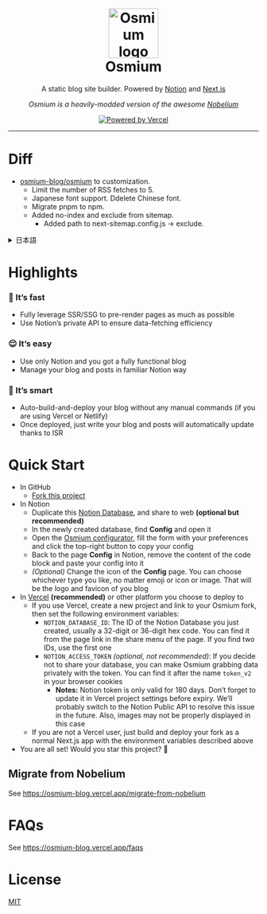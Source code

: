 <div align="center">
  <h1>
    <img src="./.github/logo.svg" alt="Osmium logo" width="100" height="100">
    <div>Osmium</div>
  </h1>
  <p>A static blog site builder. Powered by <a href="https://notion.so/">Notion</a> and <a href="https://nextjs.org/">Next.js</a></p>
  <p><em>Osmium is a heavily-modded version of the awesome <a href="https://github.com/craigary/nobelium">Nobelium</a></em></p>
  <p>
    <a href="https://vercel.com/?utm_source=Osmium&utm_campaign=oss" title="Powered by Vercel" aria-label="Powered by Vercel">
      <img src="https://images.ctfassets.net/e5382hct74si/78Olo8EZRdUlcDUFQvnzG7/fa4cdb6dc04c40fceac194134788a0e2/1618983297-powered-by-vercel.svg" alt="Powered by Vercel">
    </a>
  </p>
</div>

---

# Diff
- [osmium-blog/osmium](https://github.com/osmium-blog/osmium) to customization.
  - Limit the number of RSS fetches to 5.
  - Japanese font support. Ddelete Chinese font.
  - Migrate pnpm to npm.
  - Added no-index and exclude from sitemap.
    - Added path to next-sitemap.config.js -> exclude.

<details>
    <summary>日本語</summary>
- RSSの取得件数を5件に絞る
  - Vercelのタイムアウト十秒に引っかかるのでRSSの件数を絞ってます
- 日本語フォントへの対応
  - 代わりに中華フォントの設定を削除
- pnpmをnpmで動かすようにした
  - 依存ライブラリのバージョンの影響でどうしてもpnpmで動かしきれなかったです
- no-indexとsitemapから除外する設定を追加
  - next-sitemap.config.jsのexcludeにパスを追加します。これによってsitemapの除外設定とそのURLのページにno-indexを追加します。
</details>

# Highlights

### 🚀 It’s fast

- Fully leverage SSR/SSG to pre-render pages as much as possible
- Use Notion’s private API to ensure data-fetching efficiency

### 😌 It’s easy

- Use only Notion and you got a fully functional blog
- Manage your blog and posts in familiar Notion way

### 🤖 It’s smart

- Auto-build-and-deploy your blog without any manual commands (if you are using Vercel or Netlify)
- Once deployed, just write your blog and posts will automatically update thanks to ISR

# Quick Start

- In GitHub
  - [Fork this project](https://github.com/osmium-blog/osmium/fork)
- In Notion
  - Duplicate this [Notion Database](https://silentdepth.notion.site/ffa2e3ae717d4cb982281814bb6c0801), and share to web **(optional but recommended)**
  - In the newly created database, find **Config** and open it
  - Open the [Osmium configurator](https://osmium-blog.vercel.app/-/configurator), fill the form with your preferences and click the top-right button to copy your config
  - Back to the page **Config** in Notion, remove the content of the code block and paste your config into it
  - _(Optional)_ Change the icon of the **Config** page. You can choose whichever type you like, no matter emoji or icon or image. That will be the logo and favicon of you blog
- In [Vercel](https://vercel.com/?utm_source=Osmium&utm_campaign=oss) **(recommended)** or other platform you choose to deploy to
  - If you use Vercel, create a new project and link to your Osmium fork, then set the following environment variables:
    - `NOTION_DATABASE_ID`: The ID of the Notion Database you just created, usually a 32-digit or 36-digit hex code. You can find it from the page link in the share menu of the page. If you find two IDs, use the first one
    - `NOTION_ACCESS_TOKEN` _(optional, not recommended)_: If you decide not to share your database, you can make Osmium grabbing data privately with the token. You can find it after the name `token_v2` in your browser cookies
      - **Notes:** Notion token is only valid for 180 days. Don’t forget to update it in Vercel project settings before expiry. We’ll probably switch to the Notion Public API to resolve this issue in the future. Also, images may not be properly displayed in this case
  - If you are not a Vercel user, just build and deploy your fork as a normal Next.js app with the environment variables described above
- You are all set! Would you star this project? 🌟

## Migrate from Nobelium

See https://osmium-blog.vercel.app/migrate-from-nobelium

# FAQs

See https://osmium-blog.vercel.app/faqs

# License

[MIT](https://opensource.org/licenses/MIT)
